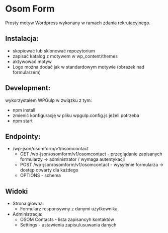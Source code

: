 # Osom Form
Prosty motyw Wordpress wykonany w ramach zdania rekrutacyjnego.

## Instalacja:
* skopiować lub sklonować repozytorium
* zapisać katalog z motywem w wp_content/themes
* aktywować motyw
* Logo można dodać jak w standardowym motywie (obrazek nad formularzem)

## Development:
wykorzystałem WPGulp w związku z tym:
* npm install
* zmienić konfigurację w pliku wpgulp.config.js jeżeli potrzeba
* npm start

## Endpointy:
* /wp-json/osomform/v1/osomcontact
	* GET /wp-json/osomform/v1/osomcontact - przeglądanie zapisanych formularzy -> administrator / wymaga autentykacji
	* POST /wp-json/osomform/v1/osomcontact - wysyłenie formularza -> dostęp otwarty dla każdego
	* OPTIONS - schema

## Widoki
* Strona głowna:
	* Formularz responsywny z danymi użytkownika.
* Administracja:
	* OSOM Contacts - lista zapisancyh kontaktów
	* Settings - ustawienia zapisu/usuwania danych